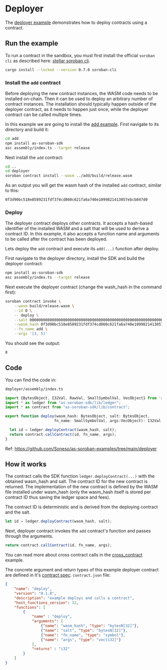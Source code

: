 # Deployer

The [deployer example](https://github.com/Soneso/as-soroban-examples/tree/main/deployer) demonstrates how to deploy contracts using a contract.


## Run the example

To run a contract in the sandbox, you must first install the official `soroban cli` as described here: [stellar soroban cli](https://github.com/stellar/soroban-cli).

```sh
cargo install --locked --version 0.7.0 soroban-cli
```

### Install the `add` contract
Before deploying the new contract instances, the WASM code needs to be installed on-chain. Then it can be used to deploy an arbitrary number of contract instances. The installation should typically happen outside of the deployer contract, as it needs to happen just once, while the deployer contract can be called multiple times.


In this example we are going to install the [add example](https://github.com/Soneso/as-soroban-examples/tree/main/add). First navigate to its directory and build it:

```sh
cd add
npm install as-soroban-sdk
asc assembly/index.ts --target release
```

Next install the `add` contract:

```sh
cd ..
cd deployer
soroban contract install --wasm ../add/build/release.wasm
```

As an output you will get the wasm hash of the installed `add` contract, similar to this:
```sh
0f3d90bc518e8589231fdf374cd860c621fa6a740e1099821413057ebcb847d0
```

### Deploy

The deployer contract deploys other contracts. It accepts a hash-based identifier of the installed WASM and a salt that will be used to derive a contract ID. In this example, it also accepts a function name and arguments to be called after the contract has been deployed.

Lets deploy the `add` contract and execute its `add(...)` function after deploy.

First navigate to the deployer directory, install the SDK and build the deployer contract:

```sh
npm install as-soroban-sdk
asc assembly/index.ts --target release
```

Next execute the deployer contract (change the wash_hash in the command first):

```sh
soroban contract invoke \
    --wasm build/release.wasm \
    --id 0 \
    -- deploy \
    --salt 0000000000000000000000000000000000000000000000000000000000000000 \
    --wasm_hash 0f3d90bc518e8589231fdf374cd860c621fa6a740e1099821413057ebcb847d0 \
    --fn_name add \
    --args '[3, 5]'
```

You should see the output:
```sh
8
```

## Code

You can find the code in:

```sh
deployer/assembly/index.ts
```

```typescript
import {BytesObject, I32Val, RawVal, SmallSymbolVal, VecObject} from 'as-soroban-sdk/lib/value';
import * as ledger from "as-soroban-sdk/lib/ledger";
import * as contract from "as-soroban-sdk/lib/contract";

export function deploy(wasm_hash: BytesObject, salt: BytesObject, 
                      fn_name: SmallSymbolVal, args:VecObject): I32Val {

  let id = ledger.deployContract(wasm_hash, salt);
  return contract.callContract(id, fn_name, args);
}
```

Ref: https://github.com/Soneso/as-soroban-examples/tree/main/deployer

## How it works

The contract calls the SDK function `ledger.deployContract(...)` with the obtained wasm_hash and salt. The contract ID for the new contract is returned. The implementation of the new contract is defined by the WASM file installed under wasm_hash (only the wasm_hash itself is stored per contract ID thus saving the ledger space and fees).

The contract ID is deterministic and is derived from the deploying contract and the salt.

```typescript
let id = ledger.deployContract(wasm_hash, salt);
```

Next, deployer contract invokes the `add` contract's function and passes through the arguments.

```typescript
return contract.callContract(id, fn_name, args);
```

You can read more about cross contract calls in the [cross_contract](https://github.com/Soneso/as-soroban-examples/tree/main/cross_contract) example.


The concrete argument and return types of this example deployer contract are defined in it's [contract spec](https://github.com/Soneso/as-soroban-sdk#understanding-contract-metadata): `contract.json` file:

```json
{
    "name": "deploy",
    "version": "0.1.8",
    "description": "example deploys and calls a contract",
    "host_functions_version": 32,
    "functions": [
        {
            "name" : "deploy",
            "arguments": [
                {"name": "wasm_hash", "type": "bytesN[32]"},
                {"name": "salt", "type": "bytesN[32]"},
                {"name": "fn_name", "type": "symbol"},
                {"name": "args", "type": "vec[i32]"}
            ],
            "returns" : "i32"
        }
    ]
}
```
